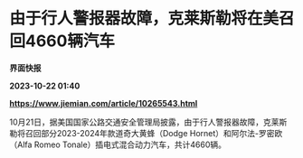 # 由于行人警报器故障，克莱斯勒将在美召回4660辆汽车
**界面快报**

**2023-10-22 01:40**

**https://www.jiemian.com/article/10265543.html**

10月21日，据美国国家公路交通安全管理局披露，由于行人警报器故障，克莱斯勒将召回部分2023-2024年款道奇大黄蜂（Dodge Hornet）和阿尔法-罗密欧（Alfa Romeo Tonale）插电式混合动力汽车，共计4660辆。